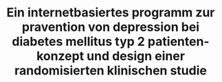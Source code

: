 --- 
abstract: '' 
authors: 
 - S Nobis
 -  D Lehr
 -  admin
 -  H Riper
 -  H Baumeister
 -  A Becker
 -  P Cuijpers
 -  ...
doi: '' 
featured: false 
publication: '*Gesundheitswesen*, 245' 
publication_short: '' 
publishDate: '2012-01-01' 
title: 'Ein internetbasiertes programm zur pravention von depression bei diabetes mellitus typ 2 patienten-konzept und design einer randomisierten klinischen studie' 
url_code: '' 
url_dataset: '' 
url_pdf: '' 
url_poster: '' 
url_project: '' 
url_slides: '' 
url_source: '' 
url_video: '' 
---